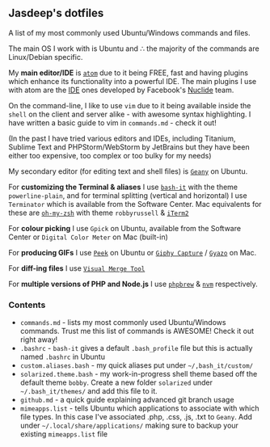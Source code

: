 ## Jasdeep's dotfiles ##
A list of my most commonly used Ubuntu/Windows commands and files.

The main OS I work with is Ubuntu and ∴ the majority of the commands are Linux/Debian specific.

My **main editor/IDE** is [`atom`](https://atom.io/beta) due to it being FREE, fast and having plugins which enhance its functionality into a powerful IDE. The main plugins I use with atom are the [IDE](https://ide.atom.io/) ones developed by Facebook's [Nuclide](https://nuclide.io/) team.

On the command-line, I like to use `vim` due to it being available inside the `shell` on the client and server alike - with awesome syntax highlighting. I have written a basic guide to vim in `commands.md` - check it out!

(In the past I have tried various editors and IDEs, including Titanium, Sublime Text and PHPStorm/WebStorm by JetBrains but they have been either too expensive, too complex or too bulky for my needs)

My secondary editor (for editing text and shell files) is [`Geany`](http://www.geany.org/) on Ubuntu.

For **customizing the Terminal & aliases** I use [`bash-it`](https://github.com/revans/bash-it) with the theme `powerline-plain`, and for terminal splitting (vertical and horizontal) I use `Terminator` which is available from the Software Center. Mac equivalents for these are [`oh-my-zsh`](https://github.com/robbyrussell/oh-my-zsh) with theme `robbyrussell` & [`iTerm2`](https://www.iterm2.com/)

For **colour picking** I use `Gpick` on Ubuntu, available from the Software Center or `Digital Color Meter` on Mac (built-in)

For **producing GIFs** I use [`Peek`](https://github.com/phw/peek#ubuntu) on Ubuntu or [`Giphy Capture`](https://giphy.com/apps/giphycapture) / [`Gyazo`](https://gyazo.com/en) on Mac.

For **diff-ing files** I use [`Visual Merge Tool`](https://www.perforce.com/downloads/visual-merge-tool)

For **multiple versions of PHP and Node.js** I use [`phpbrew`](https://github.com/phpbrew/phpbrew) & [`nvm`](https://github.com/creationix/nvm) respectively.

### Contents ###
* `commands.md` - lists my most commonly used Ubuntu/Windows commands. Trust me this list of commands is AWESOME! Check it out right away!
* `.bashrc` - `bash-it` gives a default `.bash_profile` file but this is actually named `.bashrc` in Ubuntu
* `custom.aliases.bash` - my quick aliases put under `~/,bash_it/custom/`
* `solarized.theme.bash` - my work-in-progress shell theme based off the default theme `bobby`. Create a new folder `solarized` under `~/.bash_it/themes/` and add this file to it.
* `github.md` - a quick guide explaining advanced git branch usage
* `mimeapps.list` - tells Ubuntu which applications to associate with which file types. In this case I've associated .php, .css, .js, .txt to `Geany`. Add under `~/.local/share/applications/` making sure to backup your existing `mimeapps.list` file
